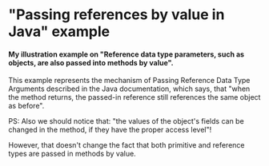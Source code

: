 # "Passing references by value in Java" example

#### My illustration example on "Reference data type parameters, such as objects, are also passed into methods by value".

This example represents the mechanism of Passing Reference Data Type Arguments described in the Java documentation,
which says, that "when the method returns, the passed-in reference still references the same object as before".

PS: Also we should notice that:
"the values of the object's fields can be changed in the method, if they have the proper access level"!

However, that doesn't change the fact that both primitive and reference types are passed in methods by value.